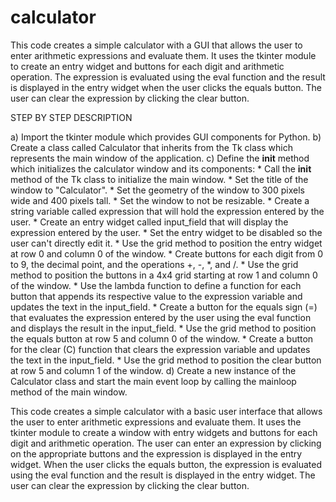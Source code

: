 # calculator
This code creates a simple calculator with a GUI that allows the user to enter arithmetic expressions and evaluate them. It uses the tkinter module to create an entry widget and buttons for each digit and arithmetic operation.
The expression is evaluated using the eval function and the result is displayed in the entry widget when the user clicks the equals button. The user can clear the expression by clicking the clear button.

STEP BY STEP DESCRIPTION

a) Import the tkinter module which provides GUI components for Python.
b) Create a class called Calculator that inherits from the Tk class which represents the main window of the application.
c) Define the __init__ method which initializes the calculator window and its components:
     * Call the __init__ method of the Tk class to initialize the main window.
     * Set the title of the window to "Calculator".
     * Set the geometry of the window to 300 pixels wide and 400 pixels tall.
     * Set the window to not be resizable.
     * Create a string variable called expression that will hold the expression entered by the user.
     * Create an entry widget called input_field that will display the expression entered by the user.
     * Set the entry widget to be disabled so the user can't directly edit it.
     * Use the grid method to position the entry widget at row 0 and column 0 of the window.
     * Create buttons for each digit from 0 to 9, the decimal point, and the operations +, -, *, and /.
     * Use the grid method to position the buttons in a 4x4 grid starting at row 1 and column 0 of the window.
     * Use the lambda function to define a function for each button that appends its respective value to the expression variable and updates the text in the input_field.
     * Create a button for the equals sign (=) that evaluates the expression entered by the user using the eval function and displays the result in the input_field.
     * Use the grid method to position the equals button at row 5 and column 0 of the window.
     * Create a button for the clear (C) function that clears the expression variable and updates the text in the input_field.
     * Use the grid method to position the clear button at row 5 and column 1 of the window.
d) Create a new instance of the Calculator class and start the main event loop by calling the mainloop method of the main window.

This code creates a simple calculator with a basic user interface that allows the user to enter arithmetic expressions and evaluate them.
It uses the tkinter module to create a window with entry widgets and buttons for each digit and arithmetic operation. The user can enter an expression by clicking on the appropriate buttons and the expression is displayed in the entry widget. 
When the user clicks the equals button, the expression is evaluated using the eval function and the result is displayed in the entry widget. The user can clear the expression by clicking the clear button.
